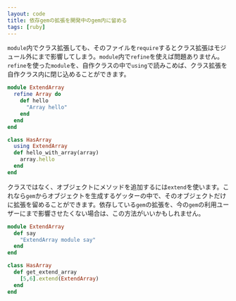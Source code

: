 ```yaml
---
layout: code
title: 依存gemの拡張を開発中のgem内に留める
tags: [ruby]
---
```

`module`内でクラス拡張しても、そのファイルを`require`するとクラス拡張はモジュール外にまで影響してしまう。`module`内で`refine`を使えば問題ありません。`refine`を使った`module`を、自作クラスの中で`using`で読みこめば、クラス拡張を自作クラス内に閉じ込めることができます。

```ruby
module ExtendArray
  refine Array do
    def hello
      "Array hello"
    end
  end
end

class HasArray
  using ExtendArray
  def hello_with_array(array)
    array.hello
  end
end
```

クラスではなく、オブジェクトにメソッドを追加するには`extend`を使います。これなら`gem`からオブジェクトを生成するゲッターの中で、そのオブジェクトだけに拡張を留めることができます。依存している`gem`の拡張を、今の`gem`の利用ユーザーにまで影響させたくない場合は、この方法がいいかもしれません。

```ruby
module ExtendArray
  def say
    "ExtendArray module say"
  end
end

class HasArray
  def get_extend_array
    [5,6].extend(ExtendArray)
  end
end
```
